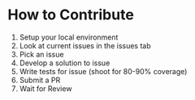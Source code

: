# How to Contribute
1. Setup your local environment
2. Look at current issues in the issues tab
3. Pick an issue
4. Develop a solution to issue
5. Write tests for issue (shoot for 80-90% coverage)
6. Submit a PR
7. Wait for Review
